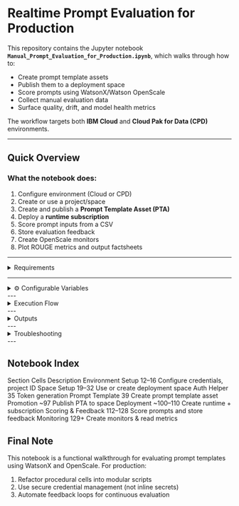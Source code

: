 # Realtime Prompt Evaluation for Production

This repository contains the Jupyter notebook **`Manual_Prompt_Evaluation_for_Production.ipynb`**, which walks through how to:

- Create prompt template assets
- Publish them to a deployment space
- Score prompts using WatsonX/Watson OpenScale
- Collect manual evaluation data
- Surface quality, drift, and model health metrics

The workflow targets both **IBM Cloud** and **Cloud Pak for Data (CPD)** environments.

---

## Quick Overview

### What the notebook does:
1. Configure environment (Cloud or CPD)
2. Create or use a project/space
3. Create and publish a **Prompt Template Asset (PTA)**
4. Deploy a **runtime subscription**
5. Score prompt inputs from a CSV
6. Store evaluation feedback
7. Create OpenScale monitors
8. Plot ROUGE metrics and output factsheets

---

<details>

<summary> Requirements</summary>

- **Python 3.10+**
- **Jupyter Notebook** or JupyterLab


#### Required packages:
```bash
pip install jupyter matplotlib requests ibm-watsonx-ai ibm-watson-openscale ibm-watson-studio-lib ibm-cloud-sdk-core
```

</details>

---

<details> <summary>⚙️ Configurable Variables</summary>
Variable	Default / Placeholder	Cell #	Description
use_cpd	False	12	Toggle between IBM Cloud or CPD
IAM_URL	"https://iam.cloud.ibm.com"	12	IAM endpoint
DATAPLATFORM_URL	"https://api.dataplatform.cloud.ibm.com"	12	IBM Cloud base URL
CLOUD_API_KEY	"<apikey>"	12	Never commit this!
project_id	"<project_id>"	16	Project where assets will be stored
use_existing_space	True	19	Use or create a new space
existing_space_id	"<space_id>"	24	Space ID (if using existing space)
test_data_path	"summarisation.csv"	125	Input data for scoring
prompt_template	name="Summarise input"	39	Prompt metadata and config
</details>
---
    
<details> <summary> Execution Flow</summary>
```mermaid
flowchart TD
    A[Start Notebook] --> B[Configure Credentials]
    B --> C[Set Project ID]
    C --> D[Select or Create Space]
    D --> E[Generate Access Token]
    E --> F[Create Prompt Template]
    F --> G[Publish to Space]
    G --> H[Create Subscription]
    H --> I[Run Scoring]
    I --> J[Create Monitors & Read Metrics]
    J --> K[Review Results]
```
</details>
---

<details> <summary> Outputs</summary>

project_pta_id: Prompt template stored in project

space_pta_id: Prompt template published to space

prod_subscription_id: Runtime subscription ID

scoring_url: Final prompt input endpoint

feedback_data_set_id: OpenScale feedback dataset

fb_records_count: Number of records stored

Monitor IDs: Health, Drift, GenAI Quality

ROUGE plots + factsheets_url displayed inline
</details>
---

<details> <summary> Troubleshooting</summary>
1. Auth Errors: Check CLOUD_API_KEY, IAM_URL, and use_cpd
2. Space Creation Fails: Check COS_RESOURCE_CRN & IAM roles
3. Self-signed Certs: Use verify=False in dev only
4. Empty Feedback Dataset: Validate input CSV format (original_text expected)
</details>
---

## Notebook Index
Section	Cells	Description
Environment Setup	12–16	Configure credentials, project ID
Space Setup	19–32	Use or create deployment space
Auth Helper	35	Token generation
Prompt Template	39	Create prompt template asset
Promotion	~97	Publish PTA to space
Deployment	~100–110	Create runtime + subscription
Scoring & Feedback	112–128	Score prompts and store feedback
Monitoring	129+	Create monitors & read metrics

## Final Note

This notebook is a functional walkthrough for evaluating prompt templates using WatsonX and OpenScale. For production:
1. Refactor procedural cells into modular scripts
2. Use secure credential management (not inline secrets)
3. Automate feedback loops for continuous evaluation
